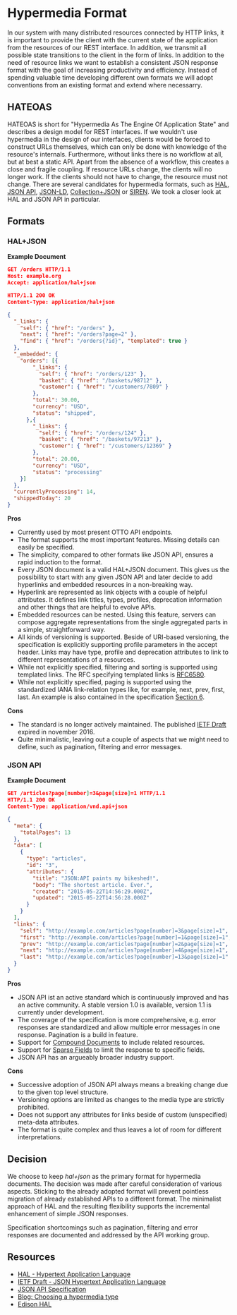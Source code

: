 # Hypermedia Format

In our system with many distributed resources connected by HTTP links, it is important to provide the client with the current state of the application from the resources of our REST interface. In addition, we transmit all possible state transitions to the client in the form of links.
In addition to the need of resource links we want to establish a consistent JSON response format with the goal of increasing productivity and efficiency. Instead of spending valuable time developing different own formats we will adopt conventions from an existing format and extend where necessarry.

## HATEOAS

HATEOAS is short for "Hypermedia As The Engine Of Application State" and describes a design model for REST interfaces.
If we wouldn't use hypermedia in the design of our interfaces, clients would be forced to construct URLs themselves, which can only be done with knowledge of the resource's internals. Furthermore, without links there is no workflow at all, but at best a static API. Apart from the absence of a workflow, this creates a close and fragile coupling. If resource URLs change, the clients will no longer work. If the clients should not have to change, the resource must not change.
There are several candidates for hypermedia formats, such as [HAL](http://stateless.co/hal_specification.html), [JSON API](https://jsonapi.org/), [JSON-LD](https://json-ld.org/), [Collection+JSON](http://amundsen.com/media-types/collection/) or [SIREN](https://github.com/kevinswiber/siren).
We took a closer look at HAL and JSON API in particular.

## Formats

### HAL+JSON

**Example Document**

```json
GET /orders HTTP/1.1
Host: example.org
Accept: application/hal+json

HTTP/1.1 200 OK
Content-Type: application/hal+json

{
  "_links": {
    "self": { "href": "/orders" },
    "next": { "href": "/orders?page=2" },
    "find": { "href": "/orders{?id}", "templated": true }
  },
  "_embedded": {
    "orders": [{
        "_links": {
          "self": { "href": "/orders/123" },
          "basket": { "href": "/baskets/98712" },
          "customer": { "href": "/customers/7809" }
        },
        "total": 30.00,
        "currency": "USD",
        "status": "shipped",
      },{
        "_links": {
          "self": { "href": "/orders/124" },
          "basket": { "href": "/baskets/97213" },
          "customer": { "href": "/customers/12369" }
        },
        "total": 20.00,
        "currency": "USD",
        "status": "processing"
    }]
  },
  "currentlyProcessing": 14,
  "shippedToday": 20
}
```

**Pros**

- Currently used by most present OTTO API endpoints.
- The format supports the most important features. Missing details can easily be specified.
- The simplicity, compared to other formats like JSON API, ensures a rapid induction to the format.
- Every JSON document is a valid HAL+JSON document. This gives us the possibility to start with any given JSON API and later decide to add hyperlinks and embedded resources in a non-breaking way.
- Hyperlink are represented as link objects with a couple of helpful attributes. It defines link titles, types, profiles, deprecation information and other things that are helpful to evolve APIs.
- Embedded resources can be nested. Using this feature, servers can compose aggregate representations from the single aggregated parts in a simple, straightforward way.
- All kinds of versioning is supported. Beside of URI-based versioning, the specification is explicitly supporting profile parameters in the accept header. Links may have type, profile and deprecation attributes to link to different representations of a resources.
- While not explicitly specified, filtering and sorting is supported using templated links. The RFC specifying templated links is [RFC6580](https://tools.ietf.org/html/rfc6570).
- While not explicitly specified, paging is supported using the standardized IANA link-relation types like, for example, next, prev, first, last. An example is also contained in the specification [Section 6](https://tools.ietf.org/html/draft-kelly-json-hal-08#section-6).

**Cons**

- The standard is no longer actively maintained. The published [IETF Draft](https://tools.ietf.org/html/draft-kelly-json-hal-08) expired in november 2016.
- Quite minimalistic, leaving out a couple of aspects that we might need to define, such as pagination, filtering and error messages.

### JSON API

**Example Document**

```json
GET /articles?page[number]=3&page[size]=1 HTTP/1.1
HTTP/1.1 200 OK
Content-Type: application/vnd.api+json

{
  "meta": {
    "totalPages": 13
  },
  "data": [
    {
      "type": "articles",
      "id": "3",
      "attributes": {
        "title": "JSON:API paints my bikeshed!",
        "body": "The shortest article. Ever.",
        "created": "2015-05-22T14:56:29.000Z",
        "updated": "2015-05-22T14:56:28.000Z"
      }
    }
  ],
  "links": {
    "self": "http://example.com/articles?page[number]=3&page[size]=1",
    "first": "http://example.com/articles?page[number]=1&page[size]=1",
    "prev": "http://example.com/articles?page[number]=2&page[size]=1",
    "next": "http://example.com/articles?page[number]=4&page[size]=1",
    "last": "http://example.com/articles?page[number]=13&page[size]=1"
  }
}
```

**Pros**

- JSON API ist an active standard which is continuously improved and has an active community. A stable version 1.0 is available, version 1.1 is currently under development.
- The coverage of the specification is more comprehensive, e.g. error responses are standardized and allow multiple error messages in one response. Pagination is a build in feature.
- Support for [Compound Documents](https://jsonapi.org/format/#document-compound-documents) to include related resources.
- Support for [Sparse Fields](https://jsonapi.org/format/#fetching-sparse-fieldsets) to limit the response to specific fields.
- JSON API has an argueably broader industry support.

**Cons**

- Successive adoption of JSON API always means a breaking change due to the given top level structure.
- Versioning options are limited as changes to the media type are strictly prohibited.
- Does not support any attributes for links beside of custom (unspecified) meta-data attributes.
- The format is quite complex and thus leaves a lot of room for different interpretations.

## Decision

We choose to keep _hal+json_ as the primary format for hypermedia documents.
The decision was made after careful consideration of various aspects. Sticking to the already adopted format will prevent pointless migration of already established APIs to a different format. The minimalist approach of HAL and the resulting flexibility supports the incremental enhancement of simple JSON responses.

Specification shortcomings such as pagination, filtering and error responses are documented and addressed by the API working group.

## Resources

- [HAL - Hypertext Application Language](http://stateless.co/hal_specification.html)
- [IETF Draft - JSON Hypertext Application Language](https://tools.ietf.org/html/draft-kelly-json-hal-08)
- [JSON API Specification](https://jsonapi.org)
- [Blog: Choosing a hypermedia type](https://sookocheff.com/post/api/on-choosing-a-hypermedia-format/)
- [Edison HAL](https://github.com/otto-de/edison-hal)
